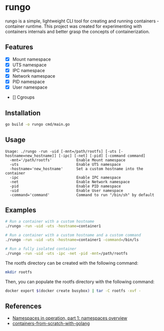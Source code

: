 # rungo

rungo is a simple, lightweight CLI tool for creating and running containers - container runtime.
This project was created for experimenting with containers internals and better grasp the concepts of containerization.

## Features
- [x] Mount namespace
- [x] UTS namespace
- [x] IPC namespace
- [x] Network namespace
- [x] PID namespace
- [x] User namespace
- [] Cgroups

## Installation
```bash
go build -o rungo cmd/main.go
```

## Usage
```
Usage: ./rungo -run -uid [-mnt=/path/rootfs] [-uts [-hostname=new_hostname]] [-ipc] [-net] [-pid] [-command command]
  -mnt='/path/rootfs'           Enable Mount namespace
  -uts                          Enable UTS namespace
  -hostname='new_hostname'      Set a custom hostname into the container
  -ipc                          Enable IPC namespace
  -net                          Enable Network namespace
  -pid                          Enable PID namespace
  -uid                          Enable User namespace
  -command='command'            Command to run "/bin/sh" by default
```

## Examples
```bash
# Run a container with a custom hostname
./rungo -run -uid -uts -hostname=container1
```
```bash
# Run a container with a custom hostname and a custom command
./rungo -run -uid -uts -hostname=container1 -command=/bin/ls
```
```bash
# Run a fully isolated container
./rungo -run -uid -uts -ipc -net -pid -mnt=/path/rootfs
```
The rootfs directory can be created with the following command:
```bash
mkdir rootfs
```
Then, you can populate the rootfs directory with the following command:
```bash
docker export $(docker create busybox) | tar -C rootfs -xvf -
```
## References
- [Namespaces in operation, part 1: namespaces overview](https://lwn.net/Articles/531114/)
- [containers-from-scratch-with-golang](https://medium.com/@ssttehrani/containers-from-scratch-with-golang-5276576f9909)




